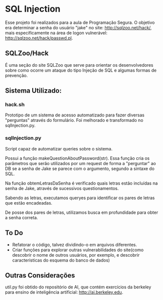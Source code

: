# SQL Injection
Esse projeto foi realizados para a aula de Programação Segura. O objetivo era determinar a senha do usuário "jake" no site: http://sqlzoo.net/hack/, mais especificamente na área de logon vulnerável: http://sqlzoo.net/hack/passwd.pl.


## SQLZoo/Hack
É uma seção do site SQLZoo que serve para orientar os desenvolvedores sobre como ocorre um ataque do tipo Injeção de SQL e algumas formas de prevenção.

## Sistema Utilizado:
### hack.sh
Prototipo de um sistema de acesso automatizado para fazer diversas "perguntas" através do formulário. Foi melhorado e transformado no sqlInjection.py.

### sqlInjection.py
Script capaz de automatizar queries sobre o sistema. 

Possui a função makeQuestionAboutPassword(str). Essa função cria os parâmetros que serão utilizados por um request de forma a "perguntar" ao DB se a senha de Jake se parece com o argumento, segundo a sintaxe do SQL.

Na função obtemLetrasDaSenha é verificado quais letras estão incluídas na senha de Jake, através de sucessivos questionamentos.

Sabendo as letras, executamos queryes para identificar os pares de letras que estão encadeadas.

De posse dos pares de letras, utilizamos busca em profundidade para obter a senha correta.


## To Do
- Refatorar o código, talvez dividindo-o em arquivos diferentes.
- Criar funções para explorar outras vulnerabilidades do site(como descobrir o nome de outros usuários, por exemplo, e descobrir caracteristicas do esquema do banco de dados)


## Outras Considerações
util.py foi obtido do repositório de AI, que contém exercícios da berkeley para ensino de inteligência artificial: http://ai.berkeley.edu.